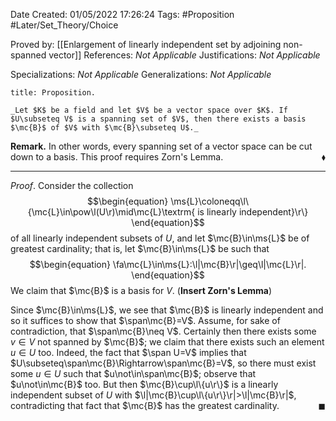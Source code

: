 <div class="topSpace"></div>

Date Created: 01/05/2022 17:26:24
Tags: #Proposition #Later/Set_Theory/Choice

Proved by: [[Enlargement of linearly independent set by adjoining non-spanned vector]]
References: _Not Applicable_
Justifications: _Not Applicable_

Specializations: _Not Applicable_
Generalizations: _Not Applicable_

``` ad-Proposition
title: Proposition.

_Let $K$ be a field and let $V$ be a vector space over $K$. If $U\subseteq V$ is a spanning set of $V$, then there exists a basis $\mc{B}$ of $V$ with $\mc{B}\subseteq U$._

```

**Remark.** In other words, every spanning set of a vector space can be cut down to a basis. This proof requires Zorn's Lemma.<span style="float:right;">$\blacklozenge$</span>

---

_Proof_. Consider the collection
$$\begin{equation}
    \ms{L}\coloneqq\l\{\mc{L}\in\pow\l(U\r)\mid\mc{L}\textrm{ is linearly independent}\r\}
\end{equation}$$
of all linearly independent subsets of $U$, and let $\mc{B}\in\ms{L}$ be of greatest cardinality; that is, let $\mc{B}\in\ms{L}$ be such that
$$\begin{equation}
    \fa\mc{L}\in\ms{L}:\l|\mc{B}\r|\geq\l|\mc{L}\r|.
\end{equation}$$
We claim that $\mc{B}$ is a basis for $V$. (**Insert Zorn's Lemma**)

Since $\mc{B}\in\ms{L}$, we see that $\mc{B}$ is linearly independent and so it suffices to show that $\span\mc{B}=V$. Assume, for sake of contradiction, that $\span\mc{B}\neq V$. Certainly then there exists some $v\in V$ not spanned by $\mc{B}$; we claim that there exists such an element $u\in U$ too. Indeed, the fact that $\span U=V$ implies that $U\subseteq\span\mc{B}\Rightarrow\span\mc{B}=V$, so there must exist some $u\in U$ such that $u\not\in\span\mc{B}$; observe that $u\not\in\mc{B}$ too. But then $\mc{B}\cup\l\{u\r\}$ is a linearly independent subset of $U$ with $\l|\mc{B}\cup\l\{u\r\}\r|>\l|\mc{B}\r|$, contradicting that fact that $\mc{B}$ has the greatest cardinality.<span style="float:right;">$\blacksquare$</span>
